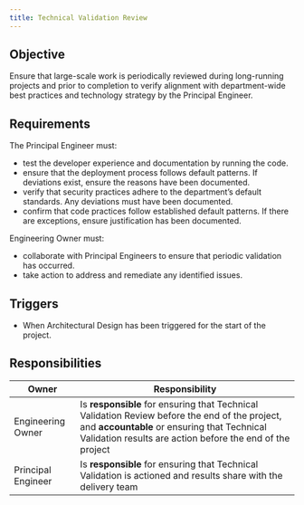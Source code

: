```yaml
---
title: Technical Validation Review
---
```


## Objective


Ensure that large-scale work is periodically reviewed during long-running projects and prior to completion to verify alignment with department-wide best practices and technology strategy by the Principal Engineer.

## Requirements

The Principal Engineer must:

- test the developer experience and documentation by running the code.
- ensure that the deployment process follows default patterns. If deviations exist, ensure the reasons have been documented.
- verify that security practices adhere to the department’s default standards. Any deviations must have been documented.
- confirm that code practices follow established default patterns. If there are exceptions, ensure justification has been documented.


Engineering Owner must:
- collaborate with Principal Engineers to ensure that periodic validation has occurred.
- take action to address and remediate any identified issues.


## Triggers

- When Architectural Design has been triggered for the start of the project.

## Responsibilities

| Owner | Responsibility |
| - | - |
| Engineering Owner | Is **responsible** for ensuring that Technical Validation Review before the end of the project, and **accountable** or ensuring that Technical Validation results are action before the end of the project |
| Principal Engineer| Is **responsible** for ensuring that Technical Validation is actioned and results share with the delivery team |